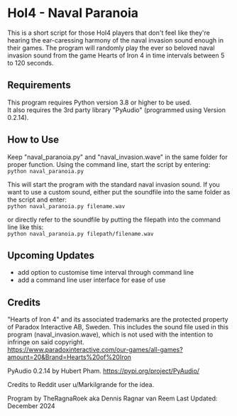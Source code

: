 # HoI4 - Naval Paranoia
This is a short script for those HoI4 players that don't feel like they're
hearing the ear-caressing harmony of the naval invasion sound enough in
their games. The program will randomly play the ever so beloved naval invasion sound from the game
Hearts of Iron 4 in time intervals between 5 to 120 seconds.

## Requirements
This program requires Python version 3.8 or higher to be used. <br>
It also requires the 3rd party library "PyAudio" (programmed using Version 0.2.14).

## How to Use
Keep "naval_paranoia.py" and "naval_invasion.wave" in the same folder for proper function.
Using the command line, start the script by entering: <br>
`python naval_paranoia.py` <br>

This will start the program with the standard naval invasion sound. If you want to use a custom sound,
either put the soundfile into the same folder as the script and enter: <br>
`python naval_paranoia.py filename.wav` <br>

or directly refer to the soundfile by putting the filepath into the command line like this: <br>
`python naval_paranoia.py filepath/filename.wav`

## Upcoming Updates
- add option to customise time interval through command line
- add a command line user interface for ease of use

## Credits

"Hearts of Iron 4" and its associated trademarks are the protected property of
Paradox Interactive AB, Sweden. This includes the sound file used
in this program (naval_invasion.wave), which is not used with the intention to infringe on
said copyright. <br>
https://www.paradoxinteractive.com/our-games/all-games?amount=20&Brand=Hearts%20of%20Iron

PyAudio 0.2.14 by Hubert Pham. https://pypi.org/project/PyAudio/

Credits to Reddit user u/Markilgrande for the idea.

Program by TheRagnaRoek aka Dennis Ragnar van Reem
Last Updated: December 2024
